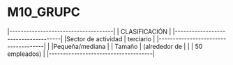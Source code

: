 # M10_GRUPC

|-------------------------------------|
|             CLASIFICACIÓN           |
|-------------------------------------|
|Sector de actividad |  terciario     |
|-------------------------------------|
|                    |Pequeña/mediana |
|        Tamaño      | (alrededor de  |
|                    |  50 empleados) |
|-------------------------------------|